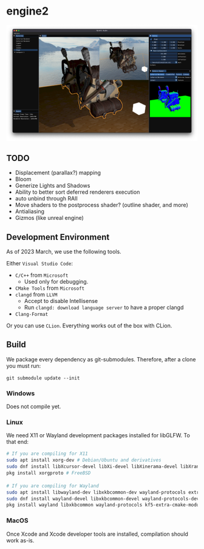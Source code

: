 # engine2

![Screenshot of the editor](assets/screenshot.png)

## TODO

- Displacement (parallax?) mapping
- Bloom
- Generize Lights and Shadows
- Ability to better sort deferred renderers execution
- auto unbind through RAII
- Move shaders to the postprocess shader? (outline shader, and more)
- Antialiasing
- Gizmos (like unreal engine)

## Development Environment

As of 2023 March, we use the following tools.

Either `Visual Studio Code`:

- `C/C++` from `Microsoft`
  - Used only for debugging.
- `CMake Tools` from `Microsoft`
- `clangd` from `LLVM`
  - Accept to disable Intellisense
  - Run `clangd: download language server` to have a proper clangd
- `Clang-Format`

Or you can use `CLion`. Everything works out of the box with CLion.

## Build

We package every dependency as git-submodules. Therefore, after a clone you must run:

`git submodule update --init`

### Windows

Does not compile yet.

### Linux

We need X11 or Wayland development packages installed for libGLFW. To that end:

```bash
# If you are compiling for X11
sudo apt install xorg-dev # Debian/Ubuntu and derivatives
sudo dnf install libXcursor-devel libXi-devel libXinerama-devel libXrandr-devel # Fedora and derivatives
pkg install xorgproto # FreeBSD

# If you are compiling for Wayland
sudo apt install libwayland-dev libxkbcommon-dev wayland-protocols extra-cmake-modules # Debian/Ubuntu and derivatives
sudo dnf install wayland-devel libxkbcommon-devel wayland-protocols-devel extra-cmake-modules # Fedora and derivatives
pkg install wayland libxkbcommon wayland-protocols kf5-extra-cmake-modules # FreeBSD
```

### MacOS

Once Xcode and Xcode developer tools are installed, compilation should work as-is.
